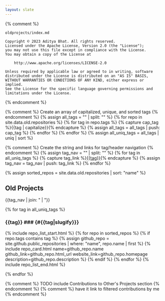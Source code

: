 ```yaml
---
layout: slate
---
```


{% comment %}

    oldprojects/index.md

    Copyright © 2023 Aditya Bhat. All rights reserved.
    Licensed under the Apache License, Version 2.0 (the "License");
    you may not use this file except in compliance with the License.
    You may obtain a copy of the License at

        http://www.apache.org/licenses/LICENSE-2.0

    Unless required by applicable law or agreed to in writing, software
    distributed under the License is distributed on an "AS IS" BASIS,
    WITHOUT WARRANTIES OR CONDITIONS OF ANY KIND, either express or implied.
    See the License for the specific language governing permissions and
    limitations under the License.

{% endcomment %}

{% comment %} Create an array of capitalized, unique, and sorted tags {% endcomment %}
{% assign all_tags = "" | split: "" %}
{% for repo in site.data.old.repositories %}
    {% for tag in repo.tags %}
        {% capture cap_tag %}{{tag | capitalize}}{% endcapture %}
        {% assign all_tags = all_tags | push: cap_tag %}
    {% endfor %}
{% endfor %}
{% assign all_uniq_tags = all_tags | uniq | sort %}

{% comment %} Create the string and links for tag/header navigation {% endcomment %}
{% assign tag_nav = "" | split: "" %}
{% for tag in all_uniq_tags %}
    {% capture tag_link %}<a href="#{{tag | slugify}}">{{tag}}</a>{% endcapture %}
    {% assign tag_nav = tag_nav | push: tag_link %}
{% endfor %}

{% assign sorted_repos = site.data.old.repositories | sort: "name" %}

## Old Projects ##
{{tag_nav | join: " &#124; "}}

{% for tag in all_uniq_tags %}
### {{tag}} ### {#{{tag|slugify}}}

{% include repo_list_start.html %}
{% for repo in sorted_repos %}
    {% if repo.tags contains tag %}
        {% assign github_repo = site.github.public_repositories | where: "name", repo.name | first %}
        {% include repo_card.html name=github_repo.name github_link=github_repo.html_url website_link=github_repo.homepage description=github_repo.description %}
    {% endif %}
{% endfor %}
{% include repo_list_end.html %}

{% endfor %}

{% comment %} TODO include Contributions to Other's Projects section {% endcomment %}
{% comment %}   have it link to filtered contributions by me {% endcomment %}
